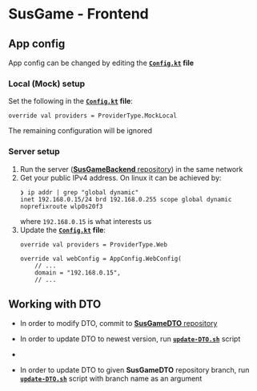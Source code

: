# SusGame - Frontend

## App config

App config can be changed by editing the **[`Config.kt`](app/src/main/java/edu/agh/susgame/front/Config.kt) file**

### Local (Mock) setup

Set the following in the **[`Config.kt`](app/src/main/java/edu/agh/susgame/front/Config.kt) file**:
```
override val providers = ProviderType.MockLocal
```
The remaining configuration will be ignored

### Server setup
1. Run the server ([**SusGameBackend** repository](https://github.com/Nepommuck/SusGameBackend)) in the same network
2. Get your public IPv4 address. On linux it can be achieved by:
    ```
    ❯ ip addr | grep "global dynamic"
    inet 192.168.0.15/24 brd 192.168.0.255 scope global dynamic noprefixroute wlp0s20f3
    ```
   where `192.168.0.15` is what interests us
3. Update the **[`Config.kt`](app/src/main/java/edu/agh/susgame/front/Config.kt) file**:
    ```
    override val providers = ProviderType.Web

    override val webConfig = AppConfig.WebConfig(
        // ...
        domain = "192.168.0.15",
        // ...
    ```

## Working with DTO
- In order to modify DTO, commit to [**SusGameDTO** repository](https://github.com/Nepommuck/SusGameDTO)
   
- In order to update DTO to newest version, run [**`update-DTO.sh`**](./scripts/update-DTO.sh) script
- 
- In order to update DTO to given **SusGameDTO** repository branch, run [**`update-DTO.sh`**](./scripts/update-DTO.sh) script with branch name as an argument
